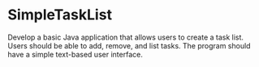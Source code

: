 # SimpleTaskList
Develop a basic Java application that allows users to create a task list. Users should be able to add, remove, and list tasks. The program should have a simple text-based user interface.
